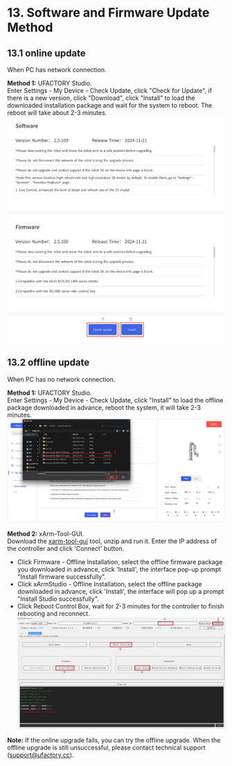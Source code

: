 # 13. Software and Firmware Update Method

## 13.1 online update
When PC has network connection.

**Method 1:** UFACTORY Studio.    
Enter Settings - My Device - Check Update, click "Check for Update", if there is a new version, click "Download", click "Install" to load the downloaded installation package and wait for the system to reboot. The reboot will take about 2-3 minutes.
![](assets/online_update.png)

## 13.2 offline update
When PC has no network connection.  

**Method 1:** UFACTORY Studio.    
Enter Settings - My Device - Check Update, click "Install" to load the offline package downloaded in advance, reboot the system, it will take 2-3 minutes.
  ![](assets/offline_update_1.png)  
  
**Method 2:** xArm-Tool-GUI.  
Download the [xarm-tool-gui](https://drive.google.com/drive/folders/1zhWkVTCdJYv2eMCrhY6wNc82jYXnXOMB?usp=drive_link) tool, unzip and run it. Enter the IP address of the controller and click 'Connect' button.
* Click Firmware - Offline Installation, select the offline firmware package you downloaded in advance, click 'Install', the interface pop-up prompt "Install firmware successfully".
* Click xArmStudio - Offline Installation, select the offline package downloaded in advance, click 'Install', the interface will pop up a prompt "Install Studio successfully".
* Click Reboot Control Box, wait for 2-3 minutes for the controller to finish rebooting and reconnect.
![](assets/offline_update_2.png)



**Note:** If the online upgrade fails, you can try the offline upgrade. When the offline upgrade is still unsuccessful, please contact technical support (support@ufactory.cc).